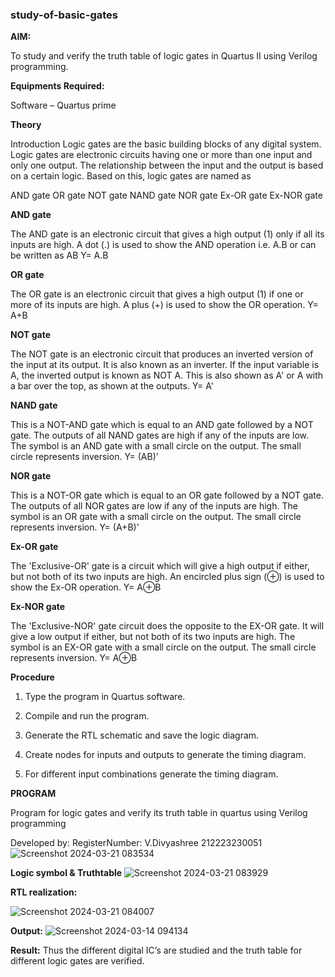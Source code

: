 ### study-of-basic-gates

**AIM:** 

To study and verify the truth table of logic gates in Quartus II using Verilog programming.

**Equipments Required:**

Software – Quartus prime 

**Theory**

Introduction Logic gates are the basic building blocks of any digital system. Logic gates are electronic circuits having one or more than one input and only one output. The relationship between the input and the output is based on a certain logic. Based on this, logic gates are named as

AND gate OR gate NOT gate NAND gate NOR gate Ex-OR gate Ex-NOR gate

**AND gate**

The AND gate is an electronic circuit that gives a high output (1) only if all its inputs are high. A dot (.) is used to show the AND operation i.e. A.B or can be written as AB
Y= A.B

**OR gate** 

The OR gate is an electronic circuit that gives a high output (1) if one or more of its inputs are high. A plus (+) is used to show the OR operation.
Y= A+B

**NOT gate**

The NOT gate is an electronic circuit that produces an inverted version of the input at its output. It is also known as an inverter. If the input variable is A, the inverted output is known as NOT A. This is also shown as A' or A with a bar over the top, as shown at the outputs.
Y= A'

**NAND gate**

This is a NOT-AND gate which is equal to an AND gate followed by a NOT gate. The outputs of all NAND gates are high if any of the inputs are low. The symbol is an AND gate with a small circle on the output. The small circle represents inversion.
Y= (AB)’

**NOR gate**

This is a NOT-OR gate which is equal to an OR gate followed by a NOT gate. The outputs of all NOR gates are low if any of the inputs are high. The symbol is an OR gate with a small circle on the output. The small circle represents inversion.
Y= (A+B)’

**Ex-OR gate**

The 'Exclusive-OR' gate is a circuit which will give a high output if either, but not both of its two inputs are high. An encircled plus sign (⊕) is used to show the Ex-OR operation.
Y= A⊕B

**Ex-NOR gate**

The 'Exclusive-NOR' gate circuit does the opposite to the EX-OR gate. It will give a low output if either, but not both of its two inputs are high. The symbol is an EX-OR gate with a small circle on the output. The small circle represents inversion.
Y= A⊕B

**Procedure** 

1.	Type the program in Quartus software.

2.	Compile and run the program.

3.	Generate the RTL schematic and save the logic diagram.

4.	Create nodes for inputs and outputs to generate the timing diagram.

5.	For different input combinations generate the timing diagram.


**PROGRAM**

Program for logic gates and verify its truth table in quartus using Verilog programming

 Developed by: RegisterNumber: V.Divyashree
                               212223230051
 ![Screenshot 2024-03-21 083534](https://github.com/divya280/study-of-basic-gates/assets/82276099/bfb5dd04-a6f0-4016-b3bb-ceeea68e2031)
 
**Logic symbol & Truthtable**
![Screenshot 2024-03-21 083929](https://github.com/divya280/study-of-basic-gates/assets/82276099/c04348b9-dc48-4737-bdf3-af4e4bdf0741)

**RTL realization:** 
                   
![Screenshot 2024-03-21 084007](https://github.com/divya280/study-of-basic-gates/assets/82276099/657a3091-d231-429d-902c-2b0b8e16a489)


**Output:**
![Screenshot 2024-03-14 094134](https://github.com/divya280/study-of-basic-gates/assets/82276099/d2f04660-05a6-422e-b882-08cc76b736c2)


**Result:**
Thus the different digital IC’s are studied and the truth table for different logic gates are verified.

